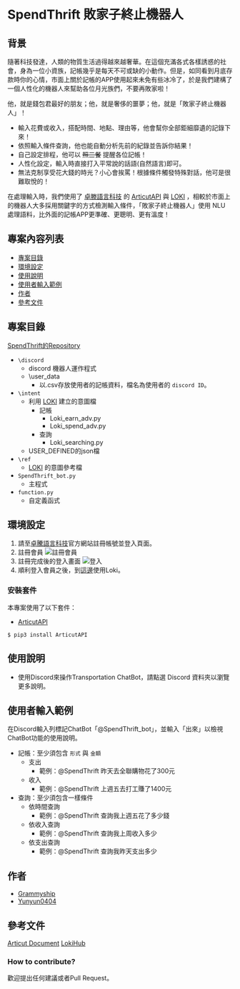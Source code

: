 # SpendThrift 敗家子終止機器人

## 背景

隨著科技發達，人類的物質生活過得越來越奢華。在這個充滿各式各樣誘惑的社會，身為一位小資族，記帳幾乎是每天不可或缺的小動作。但是，如同看到月底存款時你的心情，市面上關於記帳的APP使用起來未免有些冰冷了，於是我們建構了一個人性化的機器人來幫助各位月光族們，不要再敗家啦！

他，就是錢包君最好的朋友；他，就是奢侈的噩夢；他，就是「敗家子終止機器人」！

- 輸入花費或收入，搭配時間、地點、理由等，他會幫你全部鉅細靡遺的記錄下來！
- 依照輸入條件查詢，他也能自動分析先前的紀錄並告訴你結果！
- 自己設定排程，他可以 ~~照三餐~~ 提醒各位記帳！
- 人性化設定，輸入時直接打入平常說的話語(自然語言)即可。
- 無法克制享受花大錢的時光？小心會挨罵！根據條件觸發特殊對話，他可是很難取悅的！

在處理輸入時，我們使用了 [卓滕語言科技](https://droidtown.co/zh-tw/) 的 [ArticutAPI](https://api.droidtown.co/document/) 與 [LOKI](https://github.com/Droidtown/LokiHub) ，相較於市面上的機器人大多採用關鍵字的方式檢測輸入條件，「敗家子終止機器人」使用 NLU 處理語料，比外面的記帳APP更準確、更聰明、更有溫度！

## 專案內容列表

- [專案目錄](##專案目錄)
- [環境設定](##環境設定)
- [使用說明](##使用說明)
- [使用者輸入範例](##使用者輸入範例)
- [作者](##作者)
- [參考文件](##參考文件)

## 專案目錄

[SpendThrift的Repository](https://github.com/Intern-CD/SpendThrift_bot/tree/main/SpendThrift_bot)

- `\discord`
  - discord 機器人運作程式
  - \user_data
    - 以.csv存放使用者的記帳資料，檔名為使用者的 `discord ID`。
- `\intent`
  - 利用 [LOKI](https://github.com/Droidtown/LokiHub) 建立的意圖檔
    - 記帳
      - Loki_earn_adv.py
      - Loki_spend_adv.py
    - 查詢
      - Loki_searching.py
  - USER_DEFINED的json檔
- `\ref`
  - [LOKI](https://github.com/Droidtown/LokiHub) 的意圖參考檔
- `SpendThrift_bot.py`
  - 主程式
- `function.py`
  - 自定義函式

## 環境設定

1. 請至[卓騰語言科技](https://api.droidtown.co/)官方網站註冊帳號並登入頁面。
2. 註冊會員
   ![註冊會員](https://i.imgur.com/WLqveN1.jpg)
3. 註冊完成後的登入畫面
   ![登入](https://i.imgur.com/03aEksl.jpg)
4. 順利登入會員之後，到[這邊](https://api.droidtown.co/loki/)使用Loki。

### 安裝套件

本專案使用了以下套件：

- [ArticutAPI](https://pypi.org/project/ArticutAPI/)

```shell=
$ pip3 install ArticutAPI
```

## 使用說明

- 使用Discord來操作Transportation ChatBot，請點選 Discord 資料夾以瀏覽更多說明。

<!-- - 欲讀取已建立好的Loki意圖，請點選 ref 資料夾瀏覽更多說明。 -->

## 使用者輸入範例

在Discord輸入列標記ChatBot「@SpendThrift_bot」，並輸入「出來」以檢視ChatBot功能的使用說明。

- 記帳：至少須包含 `形式` 與 `金額`
  - 支出
    - 範例：@SpendThrift 昨天去全聯購物花了300元
  - 收入
    - 範例：@SpendThrift 上週五去打工賺了1400元
- 查詢：至少須包含一樣條件
  - 依時間查詢
    - 範例：@SpendThrift 查詢我上週五花了多少錢
  - 依收入查詢
    - 範例：@SpendThrift 查詢我上周收入多少
  - 依支出查詢
    - 範例：@SpendThrift 查詢我昨天支出多少

## 作者

- [Grammyship](https://github.com/Grammyship)
- [Yunyun0404](https://github.com/Yunyun0404)

## 參考文件

[Articut Document](https://api.droidtown.co/document/#Articut)
[LokiHub](https://github.com/Droidtown/LokiHub)

### How to contribute?

歡迎提出任何建議或者Pull Request。
